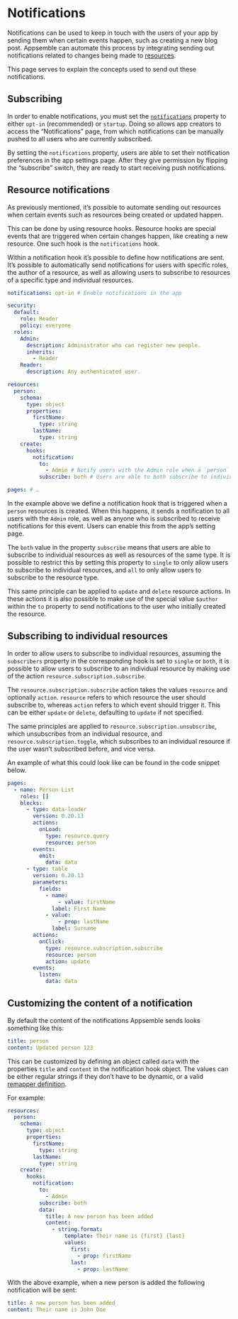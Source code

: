 # Notifications

Notifications can be used to keep in touch with the users of your app by sending them when certain
events happen, such as creating a new blog post. Appsemble can automate this process by integrating
sending out notifications related to changes being made to [resources](resources.md).

This page serves to explain the concepts used to send out these notifications.

## Subscribing

In order to enable notifications, you must set the
[`notifications`](/docs/reference/app#app-definition-notifications) property to either `opt-in`
(recommended) or `startup`. Doing so allows app creators to access the “Notifications” page, from
which notifications can be manually pushed to all users who are currently subscribed.

By setting the `notifications` property, users are able to set their notification preferences in the
app settings page. After they give permission by flipping the “subscribe” switch, they are ready to
start receiving push notifications.

## Resource notifications

As previously mentioned, it’s possible to automate sending out resources when certain events such as
resources being created or updated happen.

This can be done by using resource hooks. Resource hooks are special events that are triggered when
certain changes happen, like creating a new resource. One such hook is the `notifications` hook.

Within a notification hook it’s possible to define how notifications are sent. It’s possible to
automatically send notifications for users with specific roles, the author of a resource, as well as
allowing users to subscribe to resources of a specific type and individual resources.

```yaml copy
notifications: opt-in # Enable notifications in the app

security:
  default:
    role: Reader
    policy: everyone
  roles:
    Admin:
      description: Administrator who can register new people.
      inherits:
        - Reader
    Reader:
      description: Any authenticated user.

resources:
  person:
    schema:
      type: object
      properties:
        firstName:
          type: string
        lastName:
          type: string
    create:
      hooks:
        notification:
          to:
            - Admin # Notify users with the Admin role when a `person` resource is created.
          subscribe: both # Users are able to both subscribe to individual resources as well as all `person` resources being created.

pages: # …
```

In the example above we define a notification hook that is triggered when a `person` resources is
created. When this happens, it sends a notification to all users with the `Admin` role, as well as
anyone who is subscribed to receive notifications for this event. Users can enable this from the
app’s setting page.

The `both` value in the property `subscribe` means that users are able to subscribe to individual
resources as well as resources of the same type. It is possible to restrict this by setting this
property to `single` to only allow users to subscribe to individual resources, and `all` to only
allow users to subscribe to the resource type.

This same principle can be applied to `update` and `delete` resource actions. In these actions it is
also possible to make use of the special value `$author` within the `to` property to send
notifications to the user who initially created the resource.

## Subscribing to individual resources

In order to allow users to subscribe to individual resources, assuming the `subscribers` property in
the corresponding hook is set to `single` or `both`, it is possible to allow users to subscribe to
an individual resource by making use of the action `resource.subscription.subscribe`.

The `resource.subscription.subscribe` action takes the values `resource` and optionally `action`.
`resource` refers to which resource the user should subscribe to, whereas `action` refers to which
event should trigger it. This can be either `update` or `delete`, defaulting to `update` if not
specified.

The same principles are applied to `resource.subscription.unsubscribe`, which unsubscribes from an
individual resource, and `resource.subscription.toggle`, which subscribes to an individual resource
if the user wasn’t subscribed before, and vice versa.

An example of what this could look like can be found in the code snippet below.

```yaml
pages:
  - name: Person List
    roles: []
    blocks:
      - type: data-loader
        version: 0.20.13
        actions:
          onLoad:
            type: resource.query
            resource: person
        events:
          emit:
            data: data
      - type: table
        version: 0.20.13
        parameters:
          fields:
            - name:
                - value: firstName
              label: First Name
            - value:
                - prop: lastName
              label: Surname
        actions:
          onClick:
            type: resource.subscription.subscribe
            resource: person
            action: update
        events:
          listen:
            data: data
```

## Customizing the content of a notification

By default the content of the notifications Appsemble sends looks something like this:

```yaml
title: person
content: Updated person 123
```

This can be customized by defining an object called `data` with the properties `title` and `content`
in the notification hook object. The values can be either regular strings if they don’t have to be
dynamic, or a valid [remapper definition](/docs/reference/remapper).

For example:

```yaml
resources:
  person:
    schema:
      type: object
      properties:
        firstName:
          type: string
        lastName:
          type: string
    create:
      hooks:
        notification:
          to:
            - Admin
          subscribe: both
          data:
            title: A new person has been added
            content:
              - string.format:
                  template: Their name is {first} {last}
                  values:
                    first:
                      - prop: firstName
                    last:
                      - prop: lastName
```

With the above example, when a new person is added the following notification will be sent:

```yaml
title: A new person has been added
content: Their name is John Doe
```
